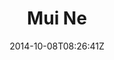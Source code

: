 ---
title: "Mui Ne"
date: 2014-10-08T08:26:41Z
draft: false
description: ""
hasGallery: true
type: post
region: "Asia (Southeast)"
country: "Vietnam"
thumbnail: "mui_ne-5.jpg"
---